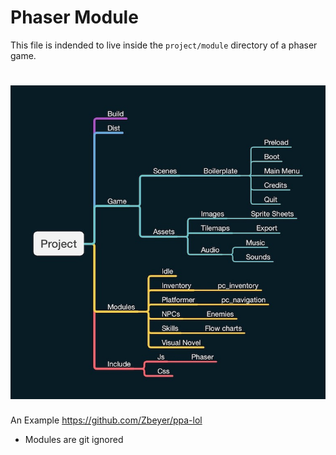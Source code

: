# Phaser Module

This file is indended to live inside the `project/module` directory of a phaser game.

# ![folder-structure](./folder-structure.jpg)

An Example https://github.com/Zbeyer/ppa-lol

*   Modules are git ignored

